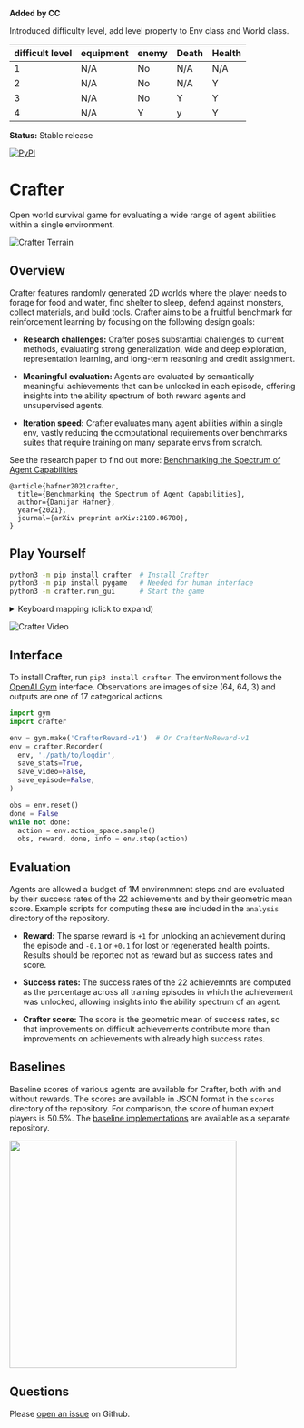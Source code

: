 
**Added by CC**


Introduced difficulty level, add level property to Env class and World class.

| difficult level | equipment   | enemy                           | Death     | Health |
| --------------- | ----------- | ------------------------------- | --------- | ------ |
| 1               |     N/A     | No                              | N/A       | N/A |
| 2               |     N/A     | No                              | N/A       | Y |
| 3               |     N/A     | No                              | Y         | Y |
| 4               |     N/A     | Y                               | y         | Y |





**Status:** Stable release

[![PyPI](https://img.shields.io/pypi/v/crafter.svg)](https://pypi.python.org/pypi/crafter/#history)

# Crafter

Open world survival game for evaluating a wide range of agent abilities within
a single environment.

![Crafter Terrain](https://github.com/danijar/crafter/raw/main/media/terrain.png)

## Overview

Crafter features randomly generated 2D worlds where the player needs to forage
for food and water, find shelter to sleep, defend against monsters, collect
materials, and build tools. Crafter aims to be a fruitful benchmark for
reinforcement learning by focusing on the following design goals:

- **Research challenges:** Crafter poses substantial challenges to current
  methods, evaluating strong generalization, wide and deep exploration,
  representation learning, and long-term reasoning and credit assignment.

- **Meaningful evaluation:** Agents are evaluated by semantically meaningful
  achievements that can be unlocked in each episode, offering insights into the
  ability spectrum of both reward agents and unsupervised agents.

- **Iteration speed:** Crafter evaluates many agent abilities within a single
  env, vastly reducing the computational requirements over benchmarks suites
  that require training on many separate envs from scratch.

See the research paper to find out more: [Benchmarking the Spectrum of Agent
Capabilities](https://arxiv.org/pdf/2109.06780.pdf)

```
@article{hafner2021crafter,
  title={Benchmarking the Spectrum of Agent Capabilities},
  author={Danijar Hafner},
  year={2021},
  journal={arXiv preprint arXiv:2109.06780},
}
```

## Play Yourself

```sh
python3 -m pip install crafter  # Install Crafter
python3 -m pip install pygame   # Needed for human interface
python3 -m crafter.run_gui      # Start the game
```

<details>
<summary>Keyboard mapping (click to expand)</summary>

|  Key  | Action                                          |
| :---: | :---------------------------------------------- |
| WASD  | Move around                                     |
| SPACE | Collect material, drink from lake, hit creature |
|  TAB  | Sleep                                           |
|   T   | Place a table                                   |
|   R   | Place a rock                                    |
|   F   | Place a furnace                                 |
|   P   | Place a plant                                   |
|   1   | Craft a wood pickaxe                            |
|   2   | Craft a stone pickaxe                           |
|   3   | Craft an iron pickaxe                           |
|   4   | Craft a wood sword                              |
|   5   | Craft a stone sword                             |
|   6   | Craft an iron sword                             |

</details>

![Crafter Video](https://github.com/danijar/crafter/raw/main/media/video.gif)

## Interface

To install Crafter, run `pip3 install crafter`. The environment follows the
[OpenAI Gym][gym] interface. Observations are images of size (64, 64, 3) and
outputs are one of 17 categorical actions.

```py
import gym
import crafter

env = gym.make('CrafterReward-v1')  # Or CrafterNoReward-v1
env = crafter.Recorder(
  env, './path/to/logdir',
  save_stats=True,
  save_video=False,
  save_episode=False,
)

obs = env.reset()
done = False
while not done:
  action = env.action_space.sample()
  obs, reward, done, info = env.step(action)
```

[gym]: https://github.com/openai/gym

## Evaluation

Agents are allowed a budget of 1M environmnent steps and are evaluated by their
success rates of the 22 achievements and by their geometric mean score. Example
scripts for computing these are included in the `analysis` directory of the
repository.

- **Reward:** The sparse reward is `+1` for unlocking an achievement during
  the episode and `-0.1` or `+0.1` for lost or regenerated health points.
  Results should be reported not as reward but as success rates and score.

- **Success rates:** The success rates of the 22 achievemnts are computed
  as the percentage across all training episodes in which the achievement was
  unlocked, allowing insights into the ability spectrum of an agent.

- **Crafter score:** The score is the geometric mean of success rates, so that
  improvements on difficult achievements contribute more than improvements on
  achievements with already high success rates.

## Baselines

Baseline scores of various agents are available for Crafter, both with and
without rewards. The scores are available in JSON format in the `scores`
directory of the repository. For comparison, the score of human expert players
is 50.5\%. The [baseline
implementations](https://github.com/danijar/crafter-baselines) are available as
a separate repository.

<img src="https://github.com/danijar/crafter/raw/main/media/scores.png" width="400"/>

## Questions

Please [open an issue][issues] on Github.

[issues]: https://github.com/danijar/crafter/issues
